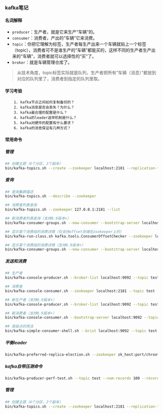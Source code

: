 ### kafka笔记
#### 名词解释
- `producer`：生产者，就是它来生产“车辆”的。
- `consumer`：消费者，产出的“车辆”它来消费。
- `topic`：你把它理解为标签，生产者每生产出来一个车辆就贴上一个标签（topic），消费者可不是谁生产的“车辆”都能买的，这样不同的生产者生产出来的“车辆”，消费者就可以选择性的“买”了。
- `broker`：就是车辆管理仓库了。
> 从技术角度，topic标签实际就是队列，生产者把所有“车辆（消息）”都放到对应的队列里了，消费者到指定的队列里取。
#### 学习考验
```
    1. kafka节点之间如何复制备份的？
    2. kafka消息是否会丢失？为什么？
    3. kafka最合理的配置是什么？
    4. kafka的leader选举机制是什么？
    5. kafka对硬件的配置有什么要求？
    6. kafka的消息保证有几种方式？
```
#### 常用命令
##### 管理
```bash
## 创建主题（4个分区，2个副本）
bin/kafka-topics.sh --create --zookeeper localhost:2181 --replication-factor 2 --partitions 4 --topic test
```
##### 查询
```bash
## 查询集群描述
bin/kafka-topics.sh --describe --zookeeper 

## 消费者列表查询
bin/kafka-topics.sh --zookeeper 127.0.0.1:2181 --list

## 新消费者列表查询（支持0.9版本+）
bin/kafka-consumer-groups.sh --new-consumer --bootstrap-server localhost:9092 --list

## 显示某个消费组的消费详情（仅支持offset存储在zookeeper上的）
bin/kafka-run-class.sh kafka.tools.ConsumerOffsetChecker --zookeeper localhost:2181 --group test

## 显示某个消费组的消费详情（支持0.9版本+）
bin/kafka-consumer-groups.sh --new-consumer --bootstrap-server localhost:9092 --describe --group test-consumer-group
```
##### 发送和消费
```bash
## 生产者
bin/kafka-console-producer.sh --broker-list localhost:9092 --topic test

## 消费者
bin/kafka-console-consumer.sh --zookeeper localhost:2181 --topic test

## 新生产者（支持0.9版本+）
bin/kafka-console-producer.sh --broker-list localhost:9092 --topic test --producer.config config/producer.properties

## 新消费者（支持0.9版本+）
bin/kafka-console-consumer.sh --bootstrap-server localhost:9092 --topic test --new-consumer --from-beginning --consumer.config config/consumer.properties

## 高级点的用法
bin/kafka-simple-consumer-shell.sh --brist localhost:9092 --topic test --partition 0 --offset 1234  --max-messages 10

```
##### 平衡leader
```bash
bin/kafka-preferred-replica-election.sh --zookeeper zk_host:port/chroot
```
##### kafka自带压测命令
```bash
bin/kafka-producer-perf-test.sh --topic test --num-records 100 --record-size 1 --throughput 100  --producer-props bootstrap.servers=localhost:9092
```
##### 管理
```bash
## 创建主题（4个分区，2个副本）
bin/kafka-topics.sh --create --zookeeper localhost:2181 --replication-factor 2 --partitions 4 --topic test
```